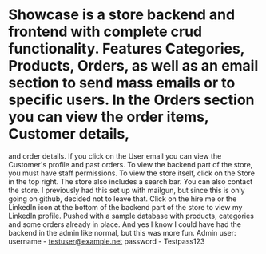 # Showcase is a store backend and frontend with complete crud functionality. Features Categories, Products, Orders, as well as an email section to send mass emails or to specific users. In the Orders section you can view the order items, Customer details,
and order details. If you click on the User email you can view the Customer's profile and past orders. To view the backend part of the store, you must have staff permissions. To view the store itself, click on the Store in the top right. The store also includes
a search bar. You can also contact the store. I previously had this set up with mailgun, but since this is only going on github, decided not to leave that. Click on the hire me or the LinkedIn icon at the bottom of the backend part of the store to view my LinkedIn
profile. Pushed with a sample database with products, categories and some orders already in place.
And yes I know I could have had the backend in the admin like normal, but this was more fun.
Admin user:
username - testuser@example.net
password - Testpass123
